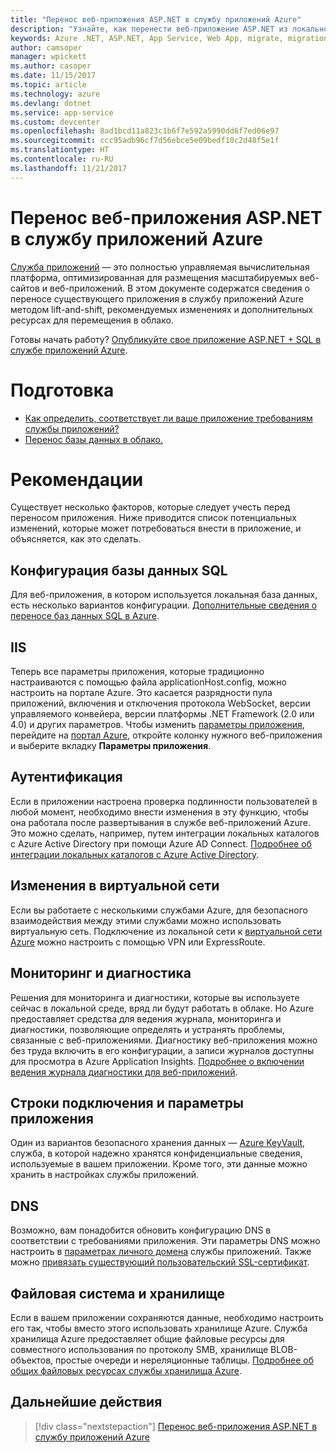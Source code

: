 ```yaml
---
title: "Перенос веб-приложения ASP.NET в службу приложений Azure"
description: "Узнайте, как перенести веб-приложение ASP.NET из локальной среды в службу приложений Azure."
keywords: Azure .NET, ASP.NET, App Service, Web App, migrate, migration
author: camsoper
manager: wpickett
ms.author: casoper
ms.date: 11/15/2017
ms.topic: article
ms.technology: azure
ms.devlang: dotnet
ms.service: app-service
ms.custom: devcenter
ms.openlocfilehash: 8ad1bcd11a823c1b6f7e592a5990dd6f7ed06e97
ms.sourcegitcommit: ccc95adb96cf7d56ebce5e09bedf10c2d48f5e1f
ms.translationtype: HT
ms.contentlocale: ru-RU
ms.lasthandoff: 11/21/2017
---
```

# <a name="migrate-an-aspnet-web-application-to-azure-app-service"></a>Перенос веб-приложения ASP.NET в службу приложений Azure

[Служба приложений](https://docs.microsoft.com/azure/app-service/app-service-web-overview#why-use-web-apps) — это полностью управляемая вычислительная платформа, оптимизированная для размещения масштабируемых веб-сайтов и веб-приложений. В этом документе содержатся сведения о переносе существующего приложения в службу приложений Azure методом lift-and-shift, рекомендуемых изменениях и дополнительных ресурсах для перемещения в облако.

Готовы начать работу? [Опубликуйте свое приложение ASP.NET + SQL в службе приложений Azure](https://go.microsoft.com/fwlink/?linkid=863214).

# <a name="preparation"></a>Подготовка   
* [Как определить, соответствует ли ваше приложение требованиям службы приложений?](https://azure.microsoft.com/downloads/migration-assistant/)
* [Перенос базы данных в облако.](https://go.microsoft.com/fwlink/?linkid=863217)

# <a name="considerations"></a>Рекомендации
Существует несколько факторов, которые следует учесть перед переносом приложения. Ниже приводится список потенциальных изменений, которые может потребоваться внести в приложение, и объясняется, как это сделать.

## <a name="sql-database-configuration"></a>Конфигурация базы данных SQL
Для веб-приложения, в котором используется локальная база данных, есть несколько вариантов конфигурации. [Дополнительные сведения о переносе баз данных SQL в Azure](https://go.microsoft.com/fwlink/?linkid=863217).

## <a name="iis"></a>IIS
Теперь все параметры приложения, которые традиционно настраиваются с помощью файла applicationHost.config, можно настроить на портале Azure. Это касается разрядности пула приложений, включения и отключения протокола WebSocket, версии управляемого конвейера, версии платформы .NET Framework (2.0 или 4.0) и других параметров. Чтобы изменить [параметры приложения](https://docs.microsoft.com/en-us/azure/app-service/web-sites-configure), перейдите на [портал Azure](https://portal.azure.com), откройте колонку нужного веб-приложения и выберите вкладку **Параметры приложения**.

## <a name="authentication"></a>Аутентификация
Если в приложении настроена проверка подлинности пользователей в любой момент, необходимо внести изменения в эту функцию, чтобы она работала после развертывания в службе веб-приложений Azure. Это можно сделать, например, путем интеграции локальных каталогов с Azure Active Directory при помощи Azure AD Connect. [Подробнее об интеграции локальных каталогов с Azure Active Directory](https://docs.microsoft.com/azure/active-directory/connect/active-directory-aadconnect).

## <a name="virtual-network-modification"></a>Изменения в виртуальной сети
Если вы работаете с несколькими службами Azure, для безопасного взаимодействия между этими службами можно использовать виртуальную сеть. Подключение из локальной сети к [виртуальной сети Azure](https://docs.microsoft.com/en-us/azure/app-service/web-sites-integrate-with-vnet) можно настроить с помощью VPN или ExpressRoute.

## <a name="monitoring-and-diagnostics"></a>Мониторинг и диагностика
Решения для мониторинга и диагностики, которые вы используете сейчас в локальной среде, вряд ли будут работать в облаке. Но Azure предоставляет средства для ведения журнала, мониторинга и диагностики, позволяющие определять и устранять проблемы, связанные с веб-приложениями. Диагностику веб-приложения можно без труда включить в его конфигурации, а записи журналов доступны для просмотра в Azure Application Insights. [Подробнее о включении ведения журнала диагностики для веб-приложений](https://docs.microsoft.com/azure/app-service/web-sites-enable-diagnostic-log).

## <a name="connection-strings-and-application-settings"></a>Строки подключения и параметры приложения
Один из вариантов безопасного хранения данных — [Azure KeyVault](https://docs.microsoft.com/azure/key-vault/), служба, в которой надежно хранятся конфиденциальные сведения, используемые в вашем приложении. Кроме того, эти данные можно хранить в настройках службы приложений.

## <a name="dns"></a>DNS
Возможно, вам понадобится обновить конфигурацию DNS в соответствии с требованиями приложения. Эти параметры DNS можно настроить в [параметрах личного домена](https://docs.microsoft.com/azure/app-service/app-service-web-tutorial-custom-domain) службы приложений. Также можно [привязать существующий пользовательский SSL-сертификат](https://docs.microsoft.com/en-us/azure/app-service/app-service-web-tutorial-custom-ssl).

## <a name="file-system-and-storage"></a>Файловая система и хранилище
Если в вашем приложении сохраняются данные, необходимо настроить его так, чтобы вместо этого использовать хранилище Azure. Служба хранилища Azure предоставляет общие файловые ресурсы для совместного использования по протоколу SMB, хранилище BLOB-объектов, простые очереди и нереляционные таблицы. [Подробнее об общих файловых ресурсах службы хранилища Azure](https://docs.microsoft.com/azure/storage/files/storage-files-introduction).

## <a name="next-steps"></a>Дальнейшие действия

> [!div class="nextstepaction"]
> [Перенос веб-приложения ASP.NET в службу приложений Azure](https://aka.ms/azure-webapp-migrate)
